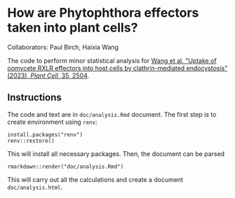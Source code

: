 # How are Phytophthora effectors taken into plant cells?

Collaborators: Paul Birch, Haixia Wang

The code to perform minor statistical analysis for [Wang et al. "Uptake of oomycete RXLR effectors into host cells by clathrin-mediated endocystosis" (2023), *Plant Cell*, 35, 2504](https://academic.oup.com/plcell/article/35/7/2504/7076388).

## Instructions

The code and text are in `doc/analysis.Rmd` document. The first step is to create environment using `renv`:

```
install.packages("renv")
renv::restore()
```

This will install all necessary packages. Then, the document can be parsed

```
rmarkdown::render("doc/analysis.Rmd")
```

This will carry out all the calculations and create a document `doc/analysis.html`.
